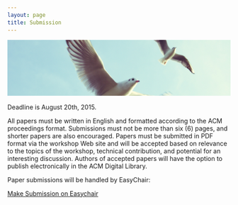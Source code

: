 ```yaml
---
layout: page
title: Submission
---
```


![Flying Gulls](/public/img/flying-gulls.jpg)

<div class="message">
    Deadline is August 20th, 2015.
</div>

All papers must be written in English and formatted according to the ACM proceedings format. Submissions must not be more than six (6) pages, and shorter papers are also encouraged. Papers must be submitted in PDF format via the workshop Web site and will be accepted based on relevance to the topics of the workshop, technical contribution, and potential for an interesting discussion. Authors of accepted papers will have the option to publish electronically in the ACM Digital Library.

Paper submissions will be handled by EasyChair:

<a class="button" href="https://easychair.org/conferences/?conf=scrum2015">Make Submission on Easychair</a>

